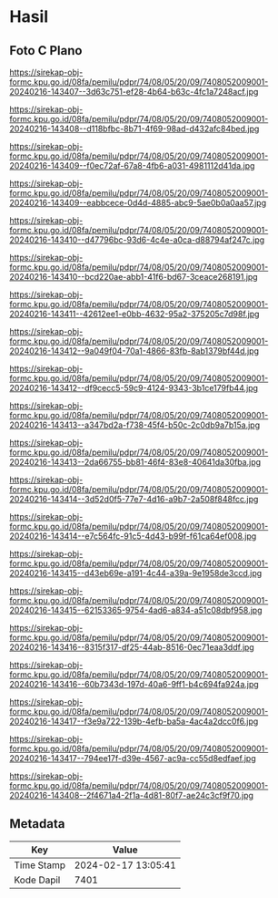 # Hasil

## Foto C Plano

https://sirekap-obj-formc.kpu.go.id/08fa/pemilu/pdpr/74/08/05/20/09/7408052009001-20240216-143407--3d63c751-ef28-4b64-b63c-4fc1a7248acf.jpg

https://sirekap-obj-formc.kpu.go.id/08fa/pemilu/pdpr/74/08/05/20/09/7408052009001-20240216-143408--d118bfbc-8b71-4f69-98ad-d432afc84bed.jpg

https://sirekap-obj-formc.kpu.go.id/08fa/pemilu/pdpr/74/08/05/20/09/7408052009001-20240216-143409--f0ec72af-67a8-4fb6-a031-4981112d41da.jpg

https://sirekap-obj-formc.kpu.go.id/08fa/pemilu/pdpr/74/08/05/20/09/7408052009001-20240216-143409--eabbcece-0d4d-4885-abc9-5ae0b0a0aa57.jpg

https://sirekap-obj-formc.kpu.go.id/08fa/pemilu/pdpr/74/08/05/20/09/7408052009001-20240216-143410--d47796bc-93d6-4c4e-a0ca-d88794af247c.jpg

https://sirekap-obj-formc.kpu.go.id/08fa/pemilu/pdpr/74/08/05/20/09/7408052009001-20240216-143410--bcd220ae-abb1-41f6-bd67-3ceace268191.jpg

https://sirekap-obj-formc.kpu.go.id/08fa/pemilu/pdpr/74/08/05/20/09/7408052009001-20240216-143411--42612ee1-e0bb-4632-95a2-375205c7d98f.jpg

https://sirekap-obj-formc.kpu.go.id/08fa/pemilu/pdpr/74/08/05/20/09/7408052009001-20240216-143412--9a049f04-70a1-4866-83fb-8ab1379bf44d.jpg

https://sirekap-obj-formc.kpu.go.id/08fa/pemilu/pdpr/74/08/05/20/09/7408052009001-20240216-143412--df9cecc5-59c9-4124-9343-3b1ce179fb44.jpg

https://sirekap-obj-formc.kpu.go.id/08fa/pemilu/pdpr/74/08/05/20/09/7408052009001-20240216-143413--a347bd2a-f738-45f4-b50c-2c0db9a7b15a.jpg

https://sirekap-obj-formc.kpu.go.id/08fa/pemilu/pdpr/74/08/05/20/09/7408052009001-20240216-143413--2da66755-bb81-46f4-83e8-40641da30fba.jpg

https://sirekap-obj-formc.kpu.go.id/08fa/pemilu/pdpr/74/08/05/20/09/7408052009001-20240216-143414--3d52d0f5-77e7-4d16-a9b7-2a508f848fcc.jpg

https://sirekap-obj-formc.kpu.go.id/08fa/pemilu/pdpr/74/08/05/20/09/7408052009001-20240216-143414--e7c564fc-91c5-4d43-b99f-f61ca64ef008.jpg

https://sirekap-obj-formc.kpu.go.id/08fa/pemilu/pdpr/74/08/05/20/09/7408052009001-20240216-143415--d43eb69e-a191-4c44-a39a-9e1958de3ccd.jpg

https://sirekap-obj-formc.kpu.go.id/08fa/pemilu/pdpr/74/08/05/20/09/7408052009001-20240216-143415--62153365-9754-4ad6-a834-a51c08dbf958.jpg

https://sirekap-obj-formc.kpu.go.id/08fa/pemilu/pdpr/74/08/05/20/09/7408052009001-20240216-143416--8315f317-df25-44ab-8516-0ec71eaa3ddf.jpg

https://sirekap-obj-formc.kpu.go.id/08fa/pemilu/pdpr/74/08/05/20/09/7408052009001-20240216-143416--60b7343d-197d-40a6-9ff1-b4c694fa924a.jpg

https://sirekap-obj-formc.kpu.go.id/08fa/pemilu/pdpr/74/08/05/20/09/7408052009001-20240216-143417--f3e9a722-139b-4efb-ba5a-4ac4a2dcc0f6.jpg

https://sirekap-obj-formc.kpu.go.id/08fa/pemilu/pdpr/74/08/05/20/09/7408052009001-20240216-143417--794ee17f-d39e-4567-ac9a-cc55d8edfaef.jpg

https://sirekap-obj-formc.kpu.go.id/08fa/pemilu/pdpr/74/08/05/20/09/7408052009001-20240216-143408--2f4671a4-2f1a-4d81-80f7-ae24c3cf9f70.jpg


## Metadata

| Key        | Value               |
| ---------- | ------------------- |
| Time Stamp | 2024-02-17 13:05:41 |
| Kode Dapil | 7401                |



